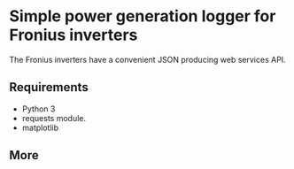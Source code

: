 # Simple power generation logger for Fronius inverters

The Fronius inverters have a convenient JSON producing web services API.

## Requirements

* Python 3
* requests module.
* matplotlib

## More

